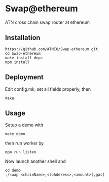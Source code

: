 # Swap@ethereum
ATN cross chain swap router at ethereum
## Installation
~~~shell
https://github.com/ATNIO/Swap-ethereum.git
cd Swap-ethereum
make install-deps
npm install
~~~
## Deployment
Edit config.mk, set all fields properly, then
~~~shell
make
~~~
## Usage
Setup a demo with
~~~shell
make demo
~~~
then run worker by
~~~shell
npm run listen
~~~
Now launch another shell and
~~~shell
cd demo
./swap <chainName>,<toAddress>,<amount>[,gas]
~~~

